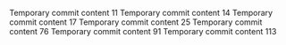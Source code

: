 Temporary commit content 11
Temporary commit content 14
Temporary commit content 17
Temporary commit content 25
Temporary commit content 76
Temporary commit content 91
Temporary commit content 113
